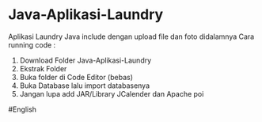 # Java-Aplikasi-Laundry

Aplikasi Laundry Java include dengan upload file dan foto didalamnya
Cara running code :

1. Download Folder Java-Aplikasi-Laundry
2. Ekstrak Folder
3. Buka folder di Code Editor (bebas)
4. Buka Database lalu import databasenya
5. Jangan lupa add JAR/Library JCalender dan Apache poi

#English
